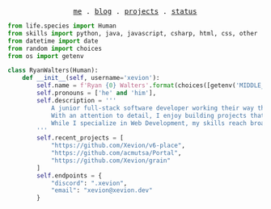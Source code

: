 <p align="center">
  <samp>
    <a href="https://xevion.dev">me</a> .
    <a href="https://v2.xevion.dev">blog</a> .
    <a href="https://xevion.dev/projects">projects</a> .
    <a href="https://status.xevion.dev">status</a>
  </samp>
</p>

```python
from life.species import Human
from skills import python, java, javascript, csharp, html, css, other
from datetime import date
from random import choices
from os import getenv

class RyanWalters(Human):
    def __init__(self, username='xevion'):
        self.name = f'Ryan {0} Walters'.format(choices([getenv('MIDDLE_NAME'), 'C', '']))
        self.pronouns = ['he' and 'him'],
        self.description = '''
            A junior full-stack software developer working their way through the world.
            With an attention to detail, I enjoy building projects that are elegant, robust, and resilient.
            While I specialize in Web Development, my skills reach broadly, and there's nothing I can't learn.
        '''
        self.recent_projects = [
            "https://github.com/Xevion/v6-place",
            "https://github.com/acmutsa/Portal",
            "https://github.com/Xevion/grain"
        ]
        self.endpoints = {
            "discord": ".xevion",
            "email": "xevion@xevion.dev"
        }
```
